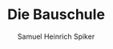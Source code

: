 ---
image: /assets/images/spiker/38a.jpg
author: Samuel Heinrich Spiker
artist: 
engraver: 
title: "Die Bauschule"
subtitle: 
tags:
  - School
layout: post
---